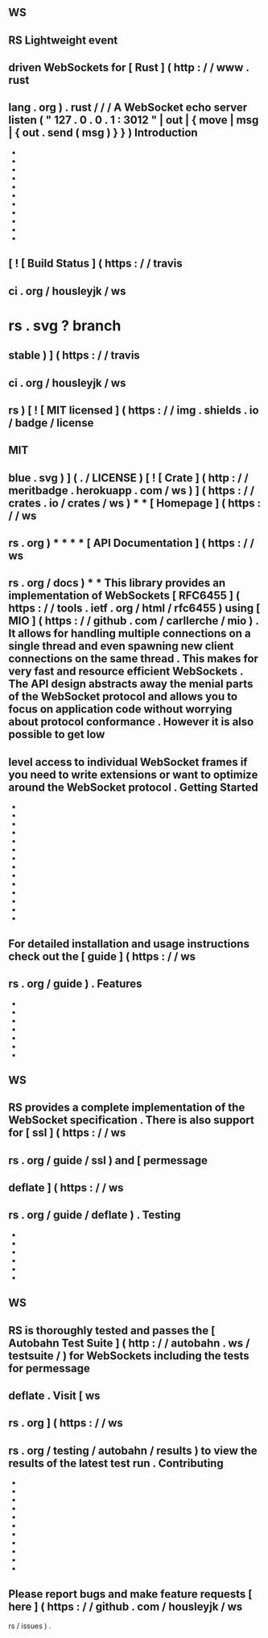 #
WS
-
RS
Lightweight
event
-
driven
WebSockets
for
[
Rust
]
(
http
:
/
/
www
.
rust
-
lang
.
org
)
.
rust
/
/
/
A
WebSocket
echo
server
listen
(
"
127
.
0
.
0
.
1
:
3012
"
|
out
|
{
move
|
msg
|
{
out
.
send
(
msg
)
}
}
)
Introduction
-
-
-
-
-
-
-
-
-
-
-
-
[
!
[
Build
Status
]
(
https
:
/
/
travis
-
ci
.
org
/
housleyjk
/
ws
-
rs
.
svg
?
branch
=
stable
)
]
(
https
:
/
/
travis
-
ci
.
org
/
housleyjk
/
ws
-
rs
)
[
!
[
MIT
licensed
]
(
https
:
/
/
img
.
shields
.
io
/
badge
/
license
-
MIT
-
blue
.
svg
)
]
(
.
/
LICENSE
)
[
!
[
Crate
]
(
http
:
/
/
meritbadge
.
herokuapp
.
com
/
ws
)
]
(
https
:
/
/
crates
.
io
/
crates
/
ws
)
*
*
[
Homepage
]
(
https
:
/
/
ws
-
rs
.
org
)
*
*
*
*
[
API
Documentation
]
(
https
:
/
/
ws
-
rs
.
org
/
docs
)
*
*
This
library
provides
an
implementation
of
WebSockets
[
RFC6455
]
(
https
:
/
/
tools
.
ietf
.
org
/
html
/
rfc6455
)
using
[
MIO
]
(
https
:
/
/
github
.
com
/
carllerche
/
mio
)
.
It
allows
for
handling
multiple
connections
on
a
single
thread
and
even
spawning
new
client
connections
on
the
same
thread
.
This
makes
for
very
fast
and
resource
efficient
WebSockets
.
The
API
design
abstracts
away
the
menial
parts
of
the
WebSocket
protocol
and
allows
you
to
focus
on
application
code
without
worrying
about
protocol
conformance
.
However
it
is
also
possible
to
get
low
-
level
access
to
individual
WebSocket
frames
if
you
need
to
write
extensions
or
want
to
optimize
around
the
WebSocket
protocol
.
Getting
Started
-
-
-
-
-
-
-
-
-
-
-
-
-
-
-
For
detailed
installation
and
usage
instructions
check
out
the
[
guide
]
(
https
:
/
/
ws
-
rs
.
org
/
guide
)
.
Features
-
-
-
-
-
-
-
-
WS
-
RS
provides
a
complete
implementation
of
the
WebSocket
specification
.
There
is
also
support
for
[
ssl
]
(
https
:
/
/
ws
-
rs
.
org
/
guide
/
ssl
)
and
[
permessage
-
deflate
]
(
https
:
/
/
ws
-
rs
.
org
/
guide
/
deflate
)
.
Testing
-
-
-
-
-
-
-
WS
-
RS
is
thoroughly
tested
and
passes
the
[
Autobahn
Test
Suite
]
(
http
:
/
/
autobahn
.
ws
/
testsuite
/
)
for
WebSockets
including
the
tests
for
permessage
-
deflate
.
Visit
[
ws
-
rs
.
org
]
(
https
:
/
/
ws
-
rs
.
org
/
testing
/
autobahn
/
results
)
to
view
the
results
of
the
latest
test
run
.
Contributing
-
-
-
-
-
-
-
-
-
-
-
-
Please
report
bugs
and
make
feature
requests
[
here
]
(
https
:
/
/
github
.
com
/
housleyjk
/
ws
-
rs
/
issues
)
.
